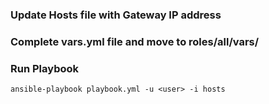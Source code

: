 ### Update Hosts file with Gateway IP address

### Complete vars.yml file and move to roles/all/vars/

### Run Playbook
```shell
ansible-playbook playbook.yml -u <user> -i hosts

```

